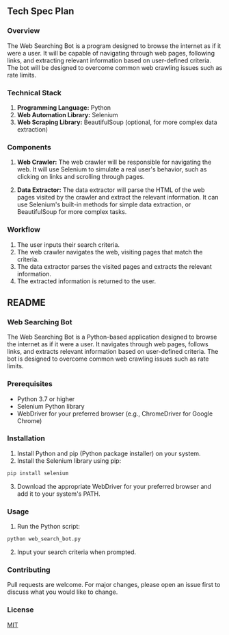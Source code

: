 
## Tech Spec Plan

### Overview

The Web Searching Bot is a program designed to browse the internet as if it were a user. It will be capable of navigating through web pages, following links, and extracting relevant information based on user-defined criteria. The bot will be designed to overcome common web crawling issues such as rate limits.

### Technical Stack

1. **Programming Language:** Python
2. **Web Automation Library:** Selenium
3. **Web Scraping Library:** BeautifulSoup (optional, for more complex data extraction)

### Components

1. **Web Crawler:** The web crawler will be responsible for navigating the web. It will use Selenium to simulate a real user's behavior, such as clicking on links and scrolling through pages.

2. **Data Extractor:** The data extractor will parse the HTML of the web pages visited by the crawler and extract the relevant information. It can use Selenium's built-in methods for simple data extraction, or BeautifulSoup for more complex tasks.

### Workflow

1. The user inputs their search criteria.
2. The web crawler navigates the web, visiting pages that match the criteria.
3. The data extractor parses the visited pages and extracts the relevant information.
4. The extracted information is returned to the user.

## README

### Web Searching Bot

The Web Searching Bot is a Python-based application designed to browse the internet as if it were a user. It navigates through web pages, follows links, and extracts relevant information based on user-defined criteria. The bot is designed to overcome common web crawling issues such as rate limits.

### Prerequisites

- Python 3.7 or higher
- Selenium Python library
- WebDriver for your preferred browser (e.g., ChromeDriver for Google Chrome)

### Installation

1. Install Python and pip (Python package installer) on your system.
2. Install the Selenium library using pip:

```bash
pip install selenium
```

3. Download the appropriate WebDriver for your preferred browser and add it to your system's PATH.

### Usage

1. Run the Python script:

```bash
python web_search_bot.py
```

2. Input your search criteria when prompted.

### Contributing

Pull requests are welcome. For major changes, please open an issue first to discuss what you would like to change.

### License

[MIT](https://choosealicense.com/licenses/mit/)

